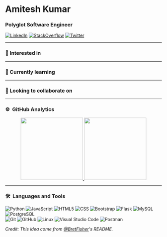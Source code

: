 # Amitesh Kumar
### Polyglot Software Engineer

[![LinkedIn][1]][2] [![StackOverflow][3]][4] [![Twitter][5]][6]

[1]:  https://img.shields.io/badge/LinkedIn-0077B5?style=for-the-badge&logo=linkedin&logoColor=white
[2]:  https://www.linkedin.com/in/amiteshkumarrai/ "LinkedIn Profile"
[3]:  https://img.shields.io/badge/Stack_Overflow-FE7A16?style=for-the-badge&logo=stack-overflow&logoColor=white
[4]:  https://stackoverflow.com/users/3294427/amitesh-rai "StackOverflow Profile"
[5]:  https://img.shields.io/badge/Twitter-1DA1F2?style=for-the-badge&logo=twitter&logoColor=white
[6]:  https://twitter.com/amiteshrai26 "Twitter Profile"

----------------

### 👀 Interested in

----------------

### 🌱 Currently learning

----------------

### 💞️ Looking to collaborate on

----------------

### ⚙️ &nbsp;GitHub Analytics

<p align="center">
<a href="https://github.com/amiteshrai">
  <img height="200em" src="https://github-readme-stats-eight-theta.vercel.app/api?username=amiteshrai&show_icons=true&theme=buefy&include_all_commits=true&count_private=true"/>
  <img height="200em" src="https://github-readme-stats-eight-theta.vercel.app/api/top-langs/?username=amiteshrai&layout=compact&langs_count=8&theme=buefy"/>
</a>
</p>

-----------------

### 🛠 &nbsp;Languages and Tools

  ![Python](https://img.shields.io/badge/-Python-333333?style=flat&logo=python)
  ![JavaScript](https://img.shields.io/badge/-JavaScript-333333?style=flat&logo=javascript)
  ![HTML5](https://img.shields.io/badge/-HTML5-333333?style=flat&logo=HTML5)
  ![CSS](https://img.shields.io/badge/-CSS-333333?style=flat&logo=CSS3&logoColor=1572B6)
  ![Bootstrap](https://img.shields.io/badge/-Bootstrap-333333?style=flat&logo=bootstrap&logoColor=563D7C)
  ![Flask](https://img.shields.io/badge/-Flask-000000?style=flat&logo=flask)
  ![MySQL](https://img.shields.io/badge/-MySQL-333333?style=flat&logo=mysql)
  ![PostgreSQL](https://img.shields.io/badge/-PostgreSQL-336791?style=flat&logo=PostgreSQL)  
  ![Git](https://img.shields.io/badge/-Git-333333?style=flat&logo=git)
  ![GitHub](https://img.shields.io/badge/-GitHub-333333?style=flat&logo=github)
  ![Linux](https://img.shields.io/badge/-Linux-003366?style=flat&logo=linux)
  ![Visual Studio Code](https://img.shields.io/badge/-Visual%20Studio%20Code-333333?style=flat&logo=visual-studio-code&logoColor=007ACC)
  ![Postman](https://img.shields.io/badge/-Postman-000000?style=flat&logo=postman)
 
*Credit: This idea come from [@BretFisher](https://github.com/BretFisher)'s README.*
